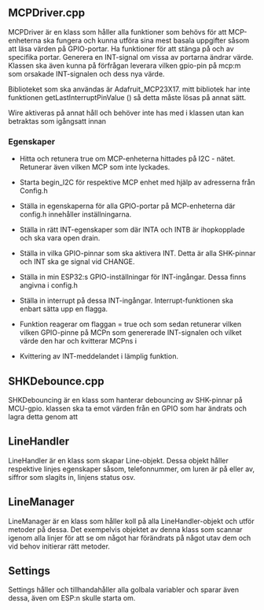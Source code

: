 ## MCPDriver.cpp ##

MCPDriver är en klass som håller alla funktioner som behövs för att MCP-enheterna ska fungera och kunna utföra sina mest basala uppgifter såsom att läsa värden på GPIO-portar. Ha funktioner för att stänga på och av specifika portar. Generera en INT-signal om vissa av portarna ändrar värde. Klassen ska även kunna på förfrågan leverara vilken gpio-pin på mcp:m som orsakade INT-signalen och dess nya värde.

Biblioteket som ska användas är Adafruit_MCP23X17. mitt bibliotek har inte funktionen getLastInterruptPinValue () så detta måste lösas på annat sätt.

Wire aktiveras på annat håll och behöver inte has med i klassen utan kan betraktas som igångsatt innan

### Egenskaper ###
 - Hitta och retunera true om MCP-enheterna hittades på I2C - nätet. Retunerar även vilken MCP som inte lyckades.
 - Starta begin_I2C för respektive MCP enhet med hjälp av adresserna från Config.h
 - Ställa in egenskaperna för alla GPIO-portar på MCP-enheterna där config.h innehåller inställningarna.
 - Ställa in rätt INT-egenskaper som där INTA och INTB är ihopkopplade och ska vara open drain.
 - Ställa in vilka GPIO-pinnar som ska aktivera INT. Detta är alla SHK-pinnar och INT ska ge signal vid CHANGE.


 - Ställa in min ESP32:s GPIO-inställningar för INT-ingångar. Dessa finns angivna i config.h
 - Ställa in interrupt på dessa INT-ingångar. Interrupt-funktionen ska enbart sätta upp en flagga.
 - Funktion reagerar om flaggan = true och som sedan retunerar vilken vilken GPIO-pinne på MCPn som genererade INT-signalen och vilket värde den har och kvitterar MCPns i 
 - Kvittering av INT-meddelandet i lämplig funktion.


 ## SHKDebounce.cpp ##

 SHKDebouncing är en klass som hanterar debouncing av SHK-pinnar på MCU-gpio. klassen ska ta emot värden från en GPIO som har ändrats och lagra detta genom att 
 
 ## LineHandler ##

 LineHandler är en klass som skapar Line-objekt. Dessa objekt håller respektive linjes egenskaper såsom, telefonnummer, om luren är på eller av, siffror som slagits in, linjens status osv.

 ## LineManager ##
 LineManager är en klass som håller koll på alla LineHandler-objekt och utför metoder på dessa. Det exempelvis objektet av denna klass som scannar igenom alla linjer för att se om något har förändrats på något utav dem och vid behov initierar rätt metoder.

 ## Settings ##
 Settings håller och tillhandahåller alla golbala variabler och sparar även dessa, även om ESP:n skulle starta om.